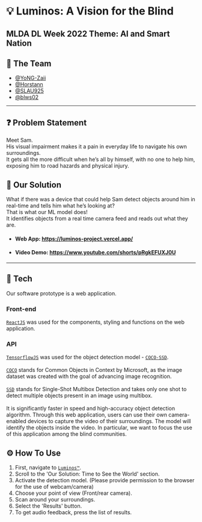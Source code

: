 # 💡 Luminos: A Vision for the Blind
## MLDA DL Week 2022 Theme: AI and Smart Nation
## 🤝 The Team
 - [@YoNG-Zaii](https://github.com/YoNG-Zaii)
 - [@Horstann](https://github.com/Horstann)
 - [@SLAU925](https://github.com/SLAU925)
 - [@blws02](https://github.com/blws02)
 
---

## ❓ Problem Statement
Meet Sam. <br>
His visual impairment makes it a pain in everyday life to navigate his own surroundings. <br>
It gets all the more difficult when he’s all by himself, with no one to help him, exposing him to road hazards and physical injury.


## :gift_heart: Our Solution
What if there was a device that could help Sam detect objects around him in real-time and tells him what he’s looking at? <br>
That is what our ML model does! <br>
It identifies objects from a real time camera feed and reads out what they are. 

- #### Web App: https://luminos-project.vercel.app/
- #### Video Demo: https://www.youtube.com/shorts/pRgkEFUXJ0U

---

## 🧪 Tech

Our software prototype is a web application.
### Front-end
[`ReactJS`](https://reactjs.org/) was used for the components, styling and functions on the web application.

### API
[`TensorflowJS`](https://www.tensorflow.org/js) was used for the object detection model - [`COCO-SSD`](https://github.com/tensorflow/tfjs-models/blob/master/coco-ssd/README.md).<br><br>
[`COCO`](https://viso.ai/computer-vision/coco-dataset/) stands for Common Objects in Context by Microsoft, as the image dataset was created with the goal of advancing image recognition.<br><br>
[`SSD`](https://towardsdatascience.com/ssd-single-shot-detector-for-object-detection-using-multibox-1818603644ca#:~:text=Single%20Shot%20detector%20like%20YOLO,object%20detection%20models%20on%20VOC2007) stands for Single-Shot Multibox Detection and takes only one shot to detect multiple objects present in an image using multibox.<br><br>
It is significantly faster in speed and high-accuracy object detection algorithm. Through this web application, users can use their own camera-enabled devices to capture the video of their surroundings. The model will identify the objects inside the video. In particular, we want to focus the use of this application among the blind communities.


## ⚙ How To Use
1. First, navigate to [`Luminos™`](https://luminos-project.vercel.app/).
2. Scroll to the 'Our Solution: Time to See the World' section.
3. Activate the detection model. (Please provide permission to the browser for the use of webcam/camera)
4. Choose your point of view (Front/rear camera).
5. Scan around your surroundings.
6. Select the 'Results' button.
7. To get audio feedback, press the list of results.
